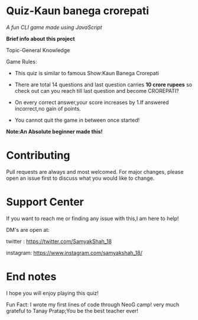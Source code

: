 # Quiz-Kaun banega crorepati

*A fun CLI game made using JavaScript*

**Brief info about this project**

Topic-General Knowledge

Game Rules:

- This quiz is similar to famous Show:Kaun Banega Crorepati

- There are total 14 questions and last question carries **10 crore rupees** so check out can you reach till last question and become CROREPATI?

-  On every correct answer,your score increases by 1.If answered incorrect,no gain of points.


- You cannot quit the game in between once started!

**Note:An Absolute beginner made this!**

# Contributing

Pull requests are always and most welcomed. For major changes, please open an issue first to discuss what you would like to change.

# Support Center

If you want to reach me or finding any issue with this,I am here to help!

DM's are open at:

twitter : https://twitter.com/SamyakShah_18

instagram: https://www.instagram.com/samyakshah_18/

# End notes

I hope you will enjoy playing this quiz!

Fun Fact: I wrote my first lines of code through NeoG camp!
very much grateful to Tanay Pratap;You be the best teacher ever!